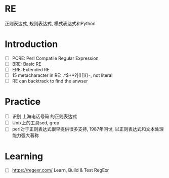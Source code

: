 # RE
正则表达式, 规则表达式, 模式表达式和Python
# Introduction
- [ ] PCRE: Perl Compatile Regular Expression
- [ ] BRE: Basic RE
- [ ] ERE: Extended RE
- [ ] 15 metacharacter in RE: .^$+*?|()[]{}\-, not literal
- [ ] RE can backtrack to find the anwser
# Practice
- [ ] 识别 上海电话号码 的正则表达式
- [ ] Unix上的工具sed, grep
- [ ] perl对于正则表达式很早提供很多支持, 1987年问世, 以正则表达式和文本处理能力强大著称
# Learning
- [ ] https://regexr.com/    Learn, Build & Test RegExr